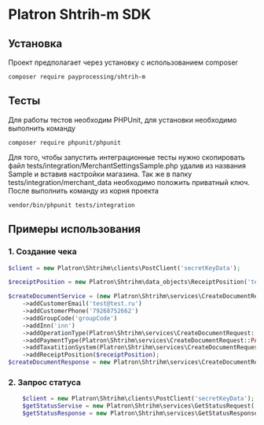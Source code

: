 Platron Shtrih-m SDK
===============
## Установка

Проект предполагает через установку с использованием composer
<pre><code>composer require payprocessing/shtrih-m</pre></code>

## Тесты
Для работы тестов необходим PHPUnit, для установки необходимо выполнить команду
```
composer require phpunit/phpunit
```
Для того, чтобы запустить интеграционные тесты нужно скопировать файл tests/integration/MerchantSettingsSample.php удалив 
из названия Sample и вставив настройки магазина. Так же в папку tests/integration/merchant_data необходимо положить приватный
ключ. После выполнить команду из корня проекта
```
vendor/bin/phpunit tests/integration
```

## Примеры использования

### 1. Создание чека

```php
$client = new Platron\Shtrihm\clients\PostClient('secretKeyData');

$receiptPosition = new Platron\Shtrihm\data_objects\ReceiptPosition('test product', 100.00, 2, Platron\Shtrihm\data_objects\ReceiptPosition::TAX_VAT10);

$createDocumentService = (new Platron\Shtrihm\services\CreateDocumentRequest($transactionId))
    ->addCustomerEmail('test@test.ru')
    ->addCustomerPhone('79268752662')
    ->addGroupCode('groupCode')
    ->addInn('inn')
    ->addOperationType(Platron\Shtrihm\services\CreateDocumentRequest::OPERATION_TYPE_BUY)
    ->addPaymentType(Platron\Shtrihm\services\CreateDocumentRequest::PAYMENT_TYPE_ELECTRON)
    ->addTaxatitionSystem(Platron\Shtrihm\services\CreateDocumentRequest::TAXATITION_SYSTEM_ESN)
    ->addReceiptPosition($receiptPosition);
$createDocumentResponse = new Platron\Shtrihm\services\CreateDocumentResponse($client->sendRequest($createDocumentService));
```

### 2. Запрос статуса 

```php
    $client = new Platron\Shtrihm\clients\PostClient('secretKeyData');
    $getStatusServise = new Platron\Shtrihm\services\GetStatusRequest('transactionId');
    $getStatusResponse = new Platron\Shtrihm\services\GetStatusResponse($client->sendRequest($getStatusServise));
```
